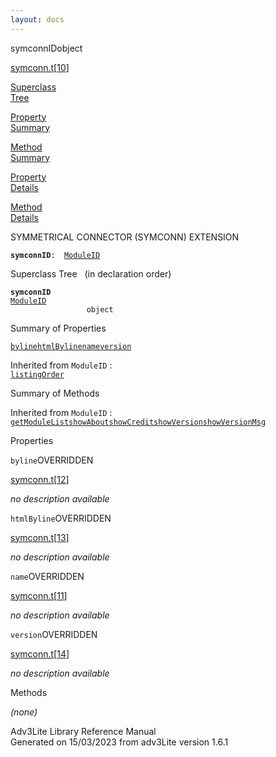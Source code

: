 ```yaml
---
layout: docs
---
```

<span class="title">symconnID</span><span class="type">object</span>

[symconn.t](../file/symconn.t.html)\[[10](../source/symconn.t.html#10)\]

[Superclass  
Tree](#_SuperClassTree_)

[Property  
Summary](#_PropSummary_)

[Method  
Summary](#_MethodSummary_)

[Property  
Details](#_Properties_)

[Method  
Details](#_Methods_)



SYMMETRICAL CONNECTOR (SYMCONN) EXTENSION

**`symconnID`**` :   `[`ModuleID`](../object/ModuleID.html)



<span id="_SuperClassTree_"></span>



<span class="hdln">Superclass Tree</span>   (in declaration order)



**`symconnID`**  
[`ModuleID`](../object/ModuleID.html)  
`                 object`  
<span id="_PropSummary_"></span>



<span class="hdln">Summary of Properties</span>  



[`byline`](#byline)[`htmlByline`](#htmlByline)[`name`](#name)[`version`](#version)

Inherited from `ModuleID` :  
[`listingOrder`](../object/ModuleID.html#listingOrder)

<span id="_MethodSummary_"></span>



<span class="hdln">Summary of Methods</span>  





Inherited from `ModuleID` :  
[`getModuleList`](../object/ModuleID.html#getModuleList)[`showAbout`](../object/ModuleID.html#showAbout)[`showCredit`](../object/ModuleID.html#showCredit)[`showVersion`](../object/ModuleID.html#showVersion)[`showVersionMsg`](../object/ModuleID.html#showVersionMsg)

<span id="_Properties_"></span>



<span class="hdln">Properties</span>  



<span id="byline"></span>

`byline`<span class="rem">OVERRIDDEN</span>

[symconn.t](../file/symconn.t.html)\[[12](../source/symconn.t.html#12)\]



*no description available*



<span id="htmlByline"></span>

`htmlByline`<span class="rem">OVERRIDDEN</span>

[symconn.t](../file/symconn.t.html)\[[13](../source/symconn.t.html#13)\]



*no description available*



<span id="name"></span>

`name`<span class="rem">OVERRIDDEN</span>

[symconn.t](../file/symconn.t.html)\[[11](../source/symconn.t.html#11)\]



*no description available*



<span id="version"></span>

`version`<span class="rem">OVERRIDDEN</span>

[symconn.t](../file/symconn.t.html)\[[14](../source/symconn.t.html#14)\]



*no description available*



<span id="_Methods_"></span>



<span class="hdln">Methods</span>  



*(none)*



Adv3Lite Library Reference Manual  
Generated on 15/03/2023 from adv3Lite version 1.6.1


